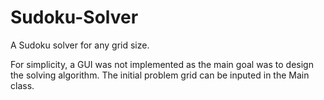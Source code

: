# Sudoku-Solver
A Sudoku solver for any grid size.

For simplicity, a GUI was not implemented as the main goal was to design the solving algorithm. The initial problem grid can be inputed in the Main class.
